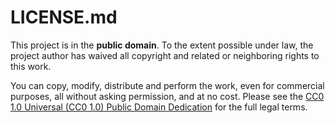 ﻿# LICENSE.md

This project is in the **public domain**. To the extent possible under law, the project author has waived all copyright and related or neighboring rights to this work.

You can copy, modify, distribute and perform the work, even for commercial purposes, all without asking permission, and at no cost. Please see the [CC0 1.0 Universal (CC0 1.0) Public Domain Dedication](https://creativecommons.org/publicdomain/zero/1.0/) for the full legal terms.